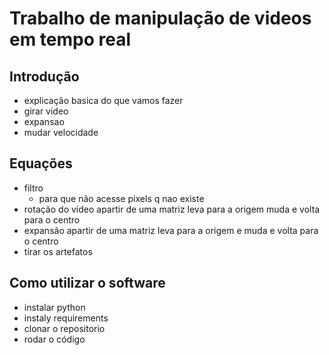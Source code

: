 # Trabalho de manipulação de videos em tempo real

## Introdução
- explicação basica do que vamos fazer
- girar video
- expansao
- mudar velocidade

## Equações
- filtro
    - para que não acesse pixels q nao existe
- rotação do video
    apartir de uma matriz
    leva para a origem muda e volta para o centro
- expansão
    apartir de uma matriz
    leva para a origem e muda e volta para o centro
- tirar os artefatos


## Como utilizar o software
- instalar python
- instaly requirements
- clonar o repositorio
- rodar o código

